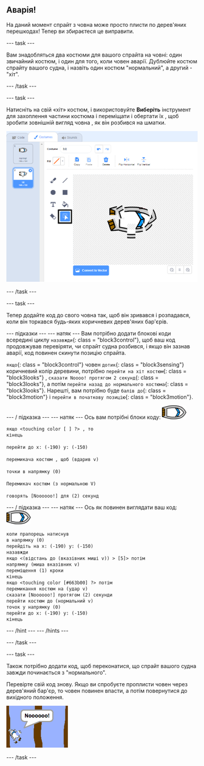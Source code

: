 ## Аварія!

На даний момент спрайт з човна може просто плисти по дерев'яних перешкодах! Тепер ви збираєтеся це виправити.

\--- task \---

Вам знадобляться два костюми для вашого спрайта на човні: один звичайний костюм, і один для того, коли човен аварії. Дублюйте костюм спрайту вашого судна, і назвіть один костюм "нормальний", а другий - "хіт".

\--- /task \---

\--- task \---

Натисніть на свій «хіт» костюм, і використовуйте **Виберіть** інструмент для захоплення частини костюма і переміщати і обертати їх , щоб зробити зовнішній вигляд човна , як він розбився на шматки.

![скріншот](images/boat-hit-costume-annotated.png)

\--- /task \---

\--- task \---

Тепер додайте код до свого човна так, щоб він зривався і розпадався, коли він торкався будь-яких коричневих дерев'яних бар'єрів.

\--- підказки \--- \--- натяк \--- Вам потрібно додати блокові коди всередині циклу `назавжди`{: class = "block3control"}, щоб ваш код продовжував перевіряти, чи спрайт судна розбився, і якщо він зазнав аварії, код повинен скинути позицію спрайта.

`якщо`{: class = "block3control"} човен `дотик`{: class = "block3sensing"} коричневий колір деревини, потрібно `перейти на хіт костюм`{: class = "block3looks"} , `сказати Noooo! протягом 2 секунд`{: class = "block3looks"}, а потім `перейти назад до нормального костюма`{: class = "block3looks"}. Нарешті, вам потрібно буде `балів до`{: class = "block3motion"} і `перейти в початкову позицію`{: class = "block3motion"}.

\--- / підказка \--- \--- натяк \--- Ось вам потрібні блоки коду: ![човен-спрайт](images/boat_resize.png)

```blocks3
якщо <touching color [ ] ?> , то
кінець

перейти до х: (-190) у: (-150)

перемикача костюм , щоб (вдарив v)

точки в напрямку (0)

Перемикач костюм (з нормальною V)

говорять [Noooooo!] для (2) секунд
```

\--- / підказка \--- \--- натяк \--- Ось як повинен виглядати ваш код: ![човен-спрайт](images/boat_resize.png)

```blocks3
коли прапорець натиснув
в напрямку (0)
перейдіть на x: (-190) y: (-150)
назавжди
якщо <(відстань до (вказівник миші v)) > [5]> потім
напрямку (миша вказівник v)
переміщення (1) кроки
кінець
якщо <touching color [#663b00] ?> потім
перемикання костюм на (удар v)
сказати [Noooooo!] протягом (2) секунди
перейти костюм до (нормальний v)
точок у напрямку (0)
перейти до x: (-190) y: (-150)
кінець
```

\--- /hint \--- \--- /hints \---

\--- /task \---

\--- task \---

Також потрібно додати код, щоб переконатися, що спрайт вашого судна завжди починається з "нормального".

Перевірте свій код знову. Якщо ви спробуєте проплисти човен через дерев'яний бар'єр, то човен повинен впасти, а потім повернутися до вихідного положення.

![знімок екрану](images/boat-crash.png)

\--- /task \---